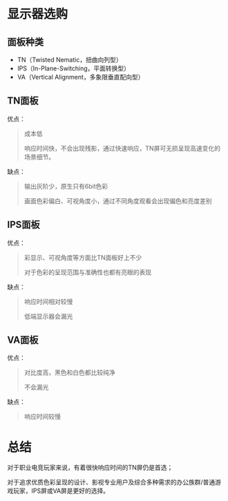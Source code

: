 # 显示器选购

## 面板种类

* TN（Twisted Nematic，扭曲向列型）
* IPS（In-Plane-Switching，平面转换型）
* VA（Vertical Alignment，多象限垂直配向型）



## TN面板

优点：

>成本低
>
>响应时间快，不会出现残影，通过快速响应，TN屏可无损呈现高速变化的场景细节。

缺点：

> 输出灰阶少，原生只有6bit色彩
>
> 画面色彩偏白、可视角度小，通过不同角度观看会出现偏色和亮度差别



## IPS面板

优点：

> 彩显示、可视角度等方面比TN面板好上不少
>
> 对于色彩的呈现范围与准确性也都有亮眼的表现

缺点：

> 响应时间相对较慢
>
> 低端显示器会漏光



## VA面板

优点：

> 对比度高，黑色和白色都比较纯净
>
> 不会漏光

缺点：

> 响应时间较慢



# 总结

对于职业电竞玩家来说，有着很快响应时间的TN屏仍是首选；

对于追求优质色彩呈现的设计、影视专业用户及综合多种需求的办公族群/普通游戏玩家，IPS屏或VA屏是更好的选择。